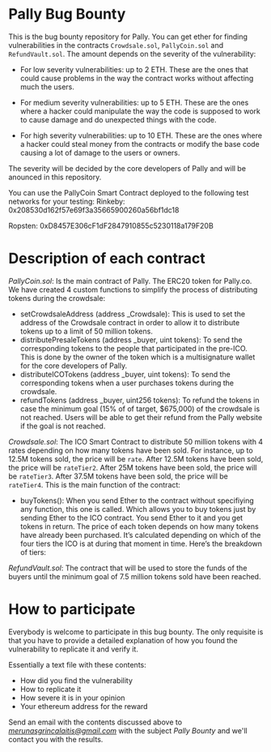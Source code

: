 # Pally Bug Bounty
This is the bug bounty repository for Pally. You can get ether for finding vulnerabilities
in the contracts `Crowdsale.sol`, `PallyCoin.sol` and `RefundVault.sol`. The amount depends
on the severity of the vulnerability:

- For low severity vulnerabilities: up to 2 ETH. These are the ones that could cause problems
in the way the contract works without affecting much the users.

- For medium severity vulnerabilities: up to 5 ETH. These are the ones where a hacker could
manipulate the way the code is supposed to work to cause damage and do unexpected things with the code.

- For high severity vulnerabilities: up to 10 ETH. These are the ones where a hacker could
steal money from the contracts or modify the base code causing a lot of damage to the users or owners.

The severity will be decided by the core developers of Pally and will be anounced in this repository.

You can use the PallyCoin Smart Contract deployed to the following test networks for your testing:
Rinkeby:
0x208530d162f57e69f3a35665900260a56bf1dc18

Ropsten:
0xD8457E306cF1dF2847910855c5230118a179F20B

# Description of each contract
*PallyCoin.sol*: Is the main contract of Pally. The ERC20 token for Pally.co.
We have created 4 custom functions to simplify the process of distributing tokens during the crowdsale:
-	setCrowdsaleAddress (address \_Crowdsale): This is used to set the address of the Crowdsale contract in order to allow it to distribute tokens up to a limit of 50 million tokens.
-	distributePresaleTokens (address \_buyer, uint tokens): To send the corresponding tokens to the people that participated in the pre-ICO. This is done by the owner of the token which is a multisignature wallet for the core developers of Pally.
-	distributeICOTokens (address \_buyer, uint tokens): To send the corresponding tokens when a user purchases tokens during the crowdsale.
-	refundTokens (address \_buyer, uint256 tokens): To refund the tokens in case the minimum goal (15% of of target, $675,000) of the crowdsale is not reached. Users will be able to get their refund from the Pally website if the goal is not reached.

*Crowdsale.sol*: The ICO Smart Contract to distribute 50 million tokens with 4 rates depending on how many tokens have been sold.
For instance, up to 12.5M tokens sold, the price will be `rate`.
After 12.5M tokens have been sold, the price will be `rateTier2`.
After 25M tokens have been sold, the price will be `rateTier3`.
After 37.5M tokens have been sold, the price will be `rateTier4`.
This is the main function of the contract:
-	buyTokens(): When you send Ether to the contract without specifiying any function, this one is called. Which allows you to buy tokens just by sending Ether to the ICO contract. You send Ether to it and you get tokens in return. The price of each token depends on how many tokens have already been purchased. It’s calculated depending on which of the four tiers the ICO is at during that moment in time. Here’s the breakdown of tiers:

*RefundVault.sol*: The contract that will be used to store the funds of the buyers until the minimum goal of 7.5 million tokens sold have been reached.

# How to participate
Everybody is welcome to participate in this bug bounty. The only requisite is that you have to
provide a detailed explanation of how you found the vulnerability to replicate it and verify it.

Essentially a text file with these contents:
- How did you find the vulnerability
- How to replicate it
- How severe it is in your opinion
- Your ethereum address for the reward

Send an email with the contents discussed above to *merunasgrincalaitis@gmail.com* with the subject *Pally Bounty*
and we'll contact you with the results.
